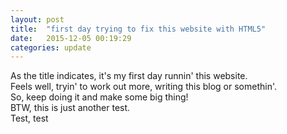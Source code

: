 ```yaml
---
layout: post
title:  "first day trying to fix this website with HTML5"
date:   2015-12-05 00:19:29
categories: update
---
```

As the title indicates, it's my first day runnin' this website.  
Feels well, tryin' to work out more, writing this blog or somethin'.  
So, keep doing it and make some big thing!  
BTW, this is just another test.  
Test, test  